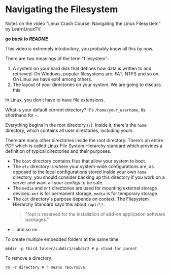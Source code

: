# Navigating the Filesystem

Notes on the video "Linux Crash Course: Navigating the Linux Filesystem" by
LearnLinuxTV.

[***go back to README***](/README.md)  

This video is extremely intoductory, you probably know all this by now.

There are two meanings of the term "filesystem":
1. A system on your hard disk that defines how data is written to and
   retrieved. On Windows, popular filesystems are: FAT, NTFS and so on. On
   Linux we have ext4 among others.
1. The layout of your directories on your system. We are going to discuss this.

In Linux, you don't have to have file extensions. 

What is your default current directory? It's `/home/your_username`, its
shorthand for `~`.

Everything begins in the root directory (`/`). Inside it, there's the `home`
directory, which contains all user directories, including yours.

There are many other directories inside the root directory. There's an entire
PDF which is called Linux File System Hierarchy standard which provides a
definition of typical directories and their purposes.

- The `boot` directory contains files that allow your system to boot. 
- The `etc` directory is where your system-wide configurations are, as opposed
  to the local configurations stored inside your own `home` directory, you
  should consider backing up this directory if you work on a server and want
  all your configs to be safe.
- The `media` and `mnt` directories are used for mounting external storage
  devices. `mnt` is for permanent storage, `media` is for temporary storage.
- The `opt` directory's purpose depends on context. The Filesystem Hierarchy
  Standard says this about `/opt/\*`:
  >"/opt is reserved for the installation of add-on application software
  >packages."
- ...and so on.

To create multiple embedded folders at the same time:

    mkdir -p third_folder/subdir1/subdir2 # p stand for parent

To remove a directory:

    rm -r directory # r means recursive
